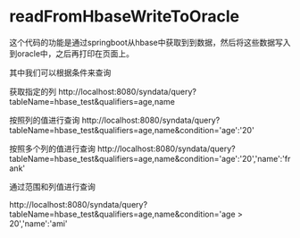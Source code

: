 # readFromHbaseWriteToOracle

这个代码的功能是通过springboot从hbase中获取到到数据，然后将这些数据写入到oracle中，之后再打印在页面上。

其中我们可以根据条件来查询

获取指定的列
http://localhost:8080/syndata/query?tableName=hbase_test&qualifiers=age,name

按照列的值进行查询
http://localhost:8080/syndata/query?tableName=hbase_test&qualifiers=age,name&condition='age':'20'

按照多个列的值进行查询
http://localhost:8080/syndata/query?tableName=hbase_test&qualifiers=age,name&condition='age':'20','name':'frank'

通过范围和列值进行查询

http://localhost:8080/syndata/query?tableName=hbase_test&qualifiers=age,name&condition='age > 20','name':'ami'

